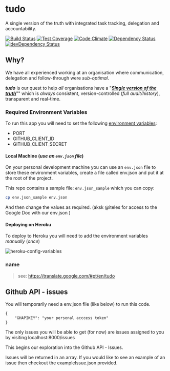 # tudo

A single version of the truth with integrated task tracking, delegation and accountability.

[![Build Status](https://travis-ci.org/dwyl/tudo.svg)](https://travis-ci.org/dwyl/tudo)
[![Test Coverage](https://codeclimate.com/github/dwyl/tudo/badges/coverage.svg)](https://codeclimate.com/github/dwyl/tudo/coverage)
[![Code Climate](https://codeclimate.com/github/dwyl/tudo/badges/gpa.svg)](https://codeclimate.com/github/dwyl/tudo)
[![Dependency Status](https://david-dm.org/dwyl/tudo.svg)](https://david-dm.org/dwyl/tudo)
[![devDependency Status](https://david-dm.org/dwyl/tudo/dev-status.svg)](https://david-dm.org/dwyl/tudo#info=devDependencies)

## Why?

We have all experienced working at an organisation where communication,
delegation and follow-through were *sub-optimal*.

***tudo*** is our quest to help *all* organisations have a
"[***Single version of the truth***](https://en.wikipedia.org/wiki/Single_version_of_the_truth)""
which is *always* consistent, version-controlled (*full audit/history*),
transparent and real-time.


### Required Environment Variables

To run this app you will need to set the following
[environment variables](https://en.wikipedia.org/wiki/Environment_variable):

+ PORT
+ GITHUB_CLIENT_ID
+ GITHUB_CLIENT_SECRET

#### Local Machine (_use an `env.json` file_)

On your personal development machine
you can use an `env.json` file to store these environment variables,
create a file called env.json and put it at the root of the project.

This repo contains a sample file: `env.json_sample` which you can copy:
```sh
cp env.json_sample env.json
```
And then change the values as required.
(aksk @iteles for access to the Google Doc with our env.json )

#### Deploying on Heroku

To deploy to Heroku you will need to add the environment variables _manually_ (_once_)

![heroku-config-variables](https://cloud.githubusercontent.com/assets/194400/8795158/59ca2e06-2f82-11e5-81f4-07dee9bb3d4b.png)


### name

> see: https://translate.google.com/#pt/en/tudo


## Github API - issues

You will temporarily need a env.json file (like below) to run this code.
```
{
    "GHAPIKEY": "your personal acccess token"
}
```
The only issues you will be able to get (for now) are issues assigned to you by visiting localhost:8000/issues

This begins our exploration into the Github API - Issues.

Issues will be returned in an array. If you would like to see  an example of an issue then checkout the exampleIssue.json provided.
